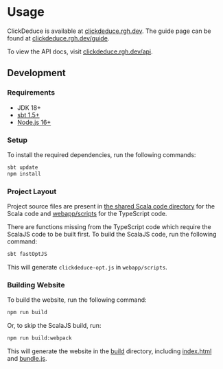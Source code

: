# Usage

ClickDeduce is available at [clickdeduce.rgh.dev](https://clickdeduce.rgh.dev/).
The guide page can be found at [clickdeduce.rgh.dev/guide](https://clickdeduce.rgh.dev/guide).

To view the API docs, visit [clickdeduce.rgh.dev/api](https://clickdeduce.rgh.dev/api).

## Development

### Requirements

- JDK 18+
- [sbt 1.5+](https://www.scala-sbt.org/1.x/docs/Setup.html)
- [Node.js 16+](https://nodejs.org/en/learn/getting-started/how-to-install-nodejs)

### Setup

To install the required dependencies, run the following commands:

```bash
sbt update
npm install
```

### Project Layout

Project source files are present in [the shared Scala code directory](scala/shared/src/main/scala) for the Scala code
and [webapp/scripts](webapp/scripts) for the TypeScript code.

There are functions missing from the TypeScript code which require the ScalaJS code to be built first.
To build the ScalaJS code, run the following command:

```bash
sbt fastOptJS
```

This will generate `clickdeduce-opt.js` in `webapp/scripts`.

### Building Website

To build the website, run the following command:

```bash
npm run build
```

Or, to skip the ScalaJS build, run:

```bash
npm run build:webpack
```

This will generate the website in the [build](build) directory,
including [index.html](build/index.html) and [bundle.js](build/bundle.js).

